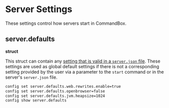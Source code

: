 # Server Settings

These settings control how servers start in CommandBox.

## server.defaults

**struct**

This struct can contain any [setting that is valid in a `server.json` file](../embedded-server/server.json/). These settings are used as global default settings if there is not a corresponding setting provided by the user via a parameter to the `start` command or in the server's `server.json` file.

```bash
config set server.defaults.web.rewrites.enable=true
config set server.defaults.openbrowser=false
config set server.defaults.jvm.heapsize=1024
config show server.defaults
```

